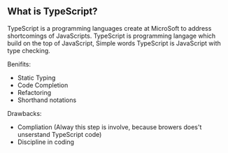 ## What is TypeScript?
TypeScript is a programming languages create at MicroSoft to address shortcomings of JavaScripts.
TypeScript is programming langage which build on the top of JavaScript, Simple words TypeScript is JavaScript with type checking.

Benifits:
- Static Typing
- Code Completion
- Refactoring
- Shorthand notations

Drawbacks:
- Compliation (Alway this step is involve, because browers does't unserstand TypeScript code)
- Discipline in coding